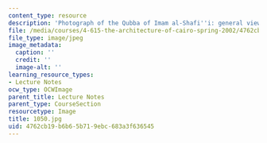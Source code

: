 ```yaml
---
content_type: resource
description: 'Photograph of the Qubba of Imam al-Shafi''i: general view.'
file: /media/courses/4-615-the-architecture-of-cairo-spring-2002/4762cb19b6b65b719ebc683a3f636545_1050.jpg
file_type: image/jpeg
image_metadata:
  caption: ''
  credit: ''
  image-alt: ''
learning_resource_types:
- Lecture Notes
ocw_type: OCWImage
parent_title: Lecture Notes
parent_type: CourseSection
resourcetype: Image
title: 1050.jpg
uid: 4762cb19-b6b6-5b71-9ebc-683a3f636545
---
```

